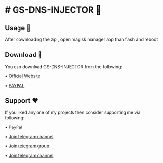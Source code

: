 
# # GS-DNS-INJECTOR 🚀

## Usage 🔢
After downloading the zip , open magisk manager app than flash and reboot

## Download 📲
You can download GS-DNS-INJECTOR from the following:

• [Official Website](https://www.godtspeed.xyz/2023/06/gs-dns-injector-revolution-in-dns.html)

• [PAYPAL](https://paypal.me/revGSM)

## Support ❤️
If you liked any one of my projects then consider supporting me via following:

• [PayPal](https://paypal.me/revGSM)

• [Join telegram channel](https://t.me/godTspeed)

• [Join telegram group](https://t.me/godpseedmode)

• [Join telegram channel](https://godTspeed.xyz)

